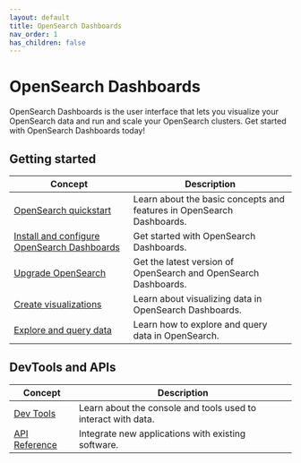 ```yaml
---
layout: default
title: OpenSearch Dashboards
nav_order: 1
has_children: false
---
```


# OpenSearch Dashboards

OpenSearch Dashboards is the user interface that lets you visualize your OpenSearch data and run and scale your OpenSearch clusters. Get started with OpenSearch Dashboards today!

## Getting started

| Concept | Description | 
|---------|-------------|
| [OpenSearch quickstart]({{site.url}}{{site.baseurl}}/dashboards/quickstart-dashboards/) | Learn about the basic concepts and features in OpenSearch Dashboards. |
| [Install and configure OpenSearch Dashboards]({{site.url}}{{site.baseurl}}/install-and-configure/install-dashboards/index/) | Get started with OpenSearch Dashboards. | 
| [Upgrade OpenSearch]({{site.url}}{{site.baseurl}}/install-and-configure/upgrade-opensearch/index/) | Get the latest version of OpenSearch and OpenSearch Dashboards. |
| [Create visualizations]({{site.url}}{{site.baseurl}}/dashboards/visualize/viz-index/) | Learn about visualizing data in OpenSearch Dashboards. |
| [Explore and query data]({{site.url}}{{site.baseurl}}/dashboards/discover/index-discover/) | Learn how to explore and query data in OpenSearch. |


## DevTools and APIs

| Concept | Description | 
|---------|-------------|
| [Dev Tools]({{site.url}}{{site.baseurl}}/dashboards/dev-tools/index-dev/) | Learn about the console and tools used to interact with data. |
| [API Reference]({{site.url}}{{site.baseurl}}/api-reference/index/) | Integrate new applications with existing software.

